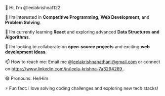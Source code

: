 👋 Hi, I’m @leelakrishna1122

👀 I’m interested in **Competitive Programming**, **Web Development**, and **Problem Solving**.

🌱 I’m currently learning **React** and exploring advanced **Data Structures and Algorithms**.

💞️ I’m looking to collaborate on **open-source projects** and exciting **web development ideas**.

📫 How to reach me: Email me @leelakrishnanathani@gmail.com or connect on [https://www.linkedin.com/in/leela-krishna-7a3294289 ](#).

😄 Pronouns: He/Him

⚡ Fun fact: I love solving coding challenges and exploring new tech stacks!
